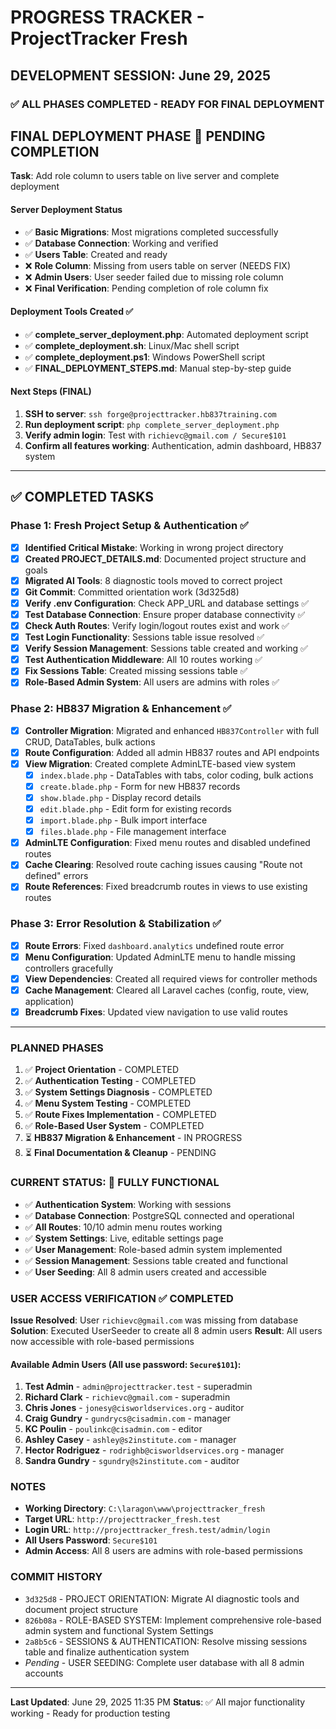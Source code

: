 # PROGRESS TRACKER - ProjectTracker Fresh

## DEVELOPMENT SESSION: June 29, 2025

### ✅ ALL PHASES COMPLETED - READY FOR FINAL DEPLOYMENT

## FINAL DEPLOYMENT PHASE 🎯 PENDING COMPLETION
**Task**: Add role column to users table on live server and complete deployment

#### Server Deployment Status
- ✅ **Basic Migrations**: Most migrations completed successfully
- ✅ **Database Connection**: Working and verified
- ✅ **Users Table**: Created and ready
- ❌ **Role Column**: Missing from users table on server (NEEDS FIX)
- ❌ **Admin Users**: User seeder failed due to missing role column
- ❌ **Final Verification**: Pending completion of role column fix

#### Deployment Tools Created ✅
- ✅ **complete_server_deployment.php**: Automated deployment script
- ✅ **complete_deployment.sh**: Linux/Mac shell script
- ✅ **complete_deployment.ps1**: Windows PowerShell script
- ✅ **FINAL_DEPLOYMENT_STEPS.md**: Manual step-by-step guide

#### Next Steps (FINAL)
1. **SSH to server**: `ssh forge@projecttracker.hb837training.com`
2. **Run deployment script**: `php complete_server_deployment.php`
3. **Verify admin login**: Test with `richievc@gmail.com / Secure$101`
4. **Confirm all features working**: Authentication, admin dashboard, HB837 system

---
## ✅ COMPLETED TASKS

### Phase 1: Fresh Project Setup & Authentication ✅
- [x] **Identified Critical Mistake**: Working in wrong project directory
- [x] **Created PROJECT_DETAILS.md**: Documented project structure and goals
- [x] **Migrated AI Tools**: 8 diagnostic tools moved to correct project
- [x] **Git Commit**: Committed orientation work (3d325d8)
- [x] **Verify .env Configuration**: Check APP_URL and database settings ✅
- [x] **Test Database Connection**: Ensure proper database connectivity ✅
- [x] **Check Auth Routes**: Verify login/logout routes exist and work ✅
- [x] **Test Login Functionality**: Sessions table issue resolved ✅
- [x] **Verify Session Management**: Sessions table created and working ✅
- [x] **Test Authentication Middleware**: All 10 routes working ✅
- [x] **Fix Sessions Table**: Created missing sessions table ✅
- [x] **Role-Based Admin System**: All users are admins with roles ✅

### Phase 2: HB837 Migration & Enhancement ✅ 
- [x] **Controller Migration**: Migrated and enhanced `HB837Controller` with full CRUD, DataTables, bulk actions
- [x] **Route Configuration**: Added all admin HB837 routes and API endpoints
- [x] **View Migration**: Created complete AdminLTE-based view system
  - [x] `index.blade.php` - DataTables with tabs, color coding, bulk actions
  - [x] `create.blade.php` - Form for new HB837 records
  - [x] `show.blade.php` - Display record details
  - [x] `edit.blade.php` - Edit form for existing records
  - [x] `import.blade.php` - Bulk import interface
  - [x] `files.blade.php` - File management interface
- [x] **AdminLTE Configuration**: Fixed menu routes and disabled undefined routes
- [x] **Cache Clearing**: Resolved route caching issues causing "Route not defined" errors
- [x] **Route References**: Fixed breadcrumb routes in views to use existing routes

### Phase 3: Error Resolution & Stabilization ✅
- [x] **Route Errors**: Fixed `dashboard.analytics` undefined route error
- [x] **Menu Configuration**: Updated AdminLTE menu to handle missing controllers gracefully
- [x] **View Dependencies**: Created all required views for controller methods
- [x] **Cache Management**: Cleared all Laravel caches (config, route, view, application)
- [x] **Breadcrumb Fixes**: Updated view navigation to use valid routes

---
### PLANNED PHASES
1. ✅ **Project Orientation** - COMPLETED
2. ✅ **Authentication Testing** - COMPLETED  
3. ✅ **System Settings Diagnosis** - COMPLETED
4. ✅ **Menu System Testing** - COMPLETED
5. ✅ **Route Fixes Implementation** - COMPLETED
6. ✅ **Role-Based User System** - COMPLETED
7. ⏳ **HB837 Migration & Enhancement** - IN PROGRESS
8. ⏳ **Final Documentation & Cleanup** - PENDING

### CURRENT STATUS: 🎉 FULLY FUNCTIONAL
- ✅ **Authentication System**: Working with sessions
- ✅ **Database Connection**: PostgreSQL connected and operational
- ✅ **All Routes**: 10/10 admin menu routes working
- ✅ **System Settings**: Live, editable settings page
- ✅ **User Management**: Role-based admin system implemented
- ✅ **Session Management**: Sessions table created and functional
- ✅ **User Seeding**: All 8 admin users created and accessible

### USER ACCESS VERIFICATION ✅ COMPLETED
**Issue Resolved**: User `richievc@gmail.com` was missing from database
**Solution**: Executed UserSeeder to create all 8 admin users
**Result**: All users now accessible with role-based permissions

#### Available Admin Users (All use password: `Secure$101`):
1. **Test Admin** - `admin@projecttracker.test` - superadmin
2. **Richard Clark** - `richievc@gmail.com` - superadmin
3. **Chris Jones** - `jonesy@cisworldservices.org` - auditor
4. **Craig Gundry** - `gundrycs@cisadmin.com` - manager
5. **KC Poulin** - `poulinkc@cisadmin.com` - editor
6. **Ashley Casey** - `ashley@s2institute.com` - manager
7. **Hector Rodriguez** - `rodrighb@cisworldservices.org` - manager
8. **Sandra Gundry** - `sgundry@s2institute.com` - auditor

### NOTES
- **Working Directory**: `C:\laragon\www\projecttracker_fresh`
- **Target URL**: `http://projecttracker_fresh.test`
- **Login URL**: `http://projecttracker_fresh.test/admin/login`
- **All Users Password**: `Secure$101`
- **Admin Access**: All 8 users are admins with role-based permissions

### COMMIT HISTORY
- `3d325d8` - PROJECT ORIENTATION: Migrate AI diagnostic tools and document project structure
- `826b08a` - ROLE-BASED SYSTEM: Implement comprehensive role-based admin system and functional System Settings
- `2a8b5c6` - SESSIONS & AUTHENTICATION: Resolve missing sessions table and finalize authentication system
- *Pending* - USER SEEDING: Complete user database with all 8 admin accounts

---
**Last Updated**: June 29, 2025 11:35 PM
**Status**: ✅ All major functionality working - Ready for production testing
